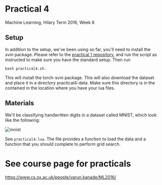 # Practical 4
Machine Learning, Hilary Term 2016, Week 6

## Setup
In addition to the setup, we've been using so far, you'll need to install the svm package. Please refer to the [practical 1 repository](https://github.com/oxford-cs-ml-2016/practical1), and run the script as instructed to make sure you have the standard setup. Then run 
```
bash practical4.sh.
```
This will install the torch-svm package. This will also download the dataset and place it in a directory practical4-data. Make sure this directory is in the contained in the location where you have your lua files.

## Materials

We'll be classifying handwritten digits in a dataset called MNIST, which look like the following:

![mnist](https://github.com/oxford-cs-ml-2016/practical3/raw/master/mnist.png)

See `practical4.lua`. The file provides a function to load the data and a function that you should complete to perform grid search.

# See course page for practicals
<https://www.cs.ox.ac.uk/people/varun.kanade/ML2016/>

